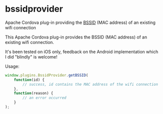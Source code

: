 # bssidprovider
 Apache Cordova plug-in providing the [BSSID](http://en.wikipedia.org/wiki/Service_set_%28802.11_network%29#Basic_service_set_identification_.28BSSID.29) (MAC address) of an existing wifi connection

This Apache Cordova plug-in provides the BSSID (MAC address) of an existing wifi connection.

It's been tested on iOS only, feedback on the Android implementation which I did "blindly" is welcome!

Usage:

```javascript
window.plugins.BssidProvider.getBSSID(
    function(id) {
        // success, id contains the MAC address of the wifi connection
    },
    function(reason) {
        // an error occurred
    }
);
```
